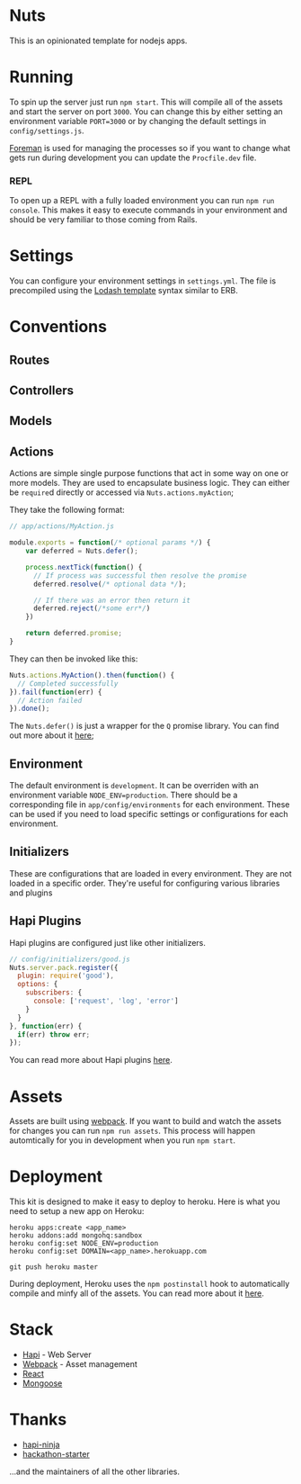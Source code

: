 # Nuts

This is an opinionated template for nodejs apps.

# Running

To spin up the server just run `npm start`. This will compile all of the assets and start the server on port `3000`. You can change this by either setting an environment variable `PORT=3000` or by changing the default settings in `config/settings.js`.

[Foreman](https://github.com/strongloop/node-foreman) is used for managing the processes so if you want to change what gets run during development you can update the `Procfile.dev` file.

### REPL

To open up a REPL with a fully loaded environment you can run `npm run console`. This makes it easy to execute commands in your environment and should be very familiar to those coming from Rails.

# Settings

You can configure your environment settings in `settings.yml`. The file is precompiled using the [Lodash template](https://lodash.com/docs#template) syntax similar to ERB.

# Conventions

## Routes

## Controllers

## Models

## Actions

Actions are simple single purpose functions that act in some way on one or more models. They are used to encapsulate business logic. They can either be `require`d directly or accessed via `Nuts.actions.myAction`;

They take the following format:

```javascript
// app/actions/MyAction.js

module.exports = function(/* optional params */) {
    var deferred = Nuts.defer();

    process.nextTick(function() {
      // If process was successful then resolve the promise
      deferred.resolve(/* optional data */);

      // If there was an error then return it
      deferred.reject(/*some err*/)
    })

    return deferred.promise;
}
```

They can then be invoked like this:

```javascript
Nuts.actions.MyAction().then(function() {
  // Completed successfully
}).fail(function(err) {
  // Action failed
}).done();
```

The `Nuts.defer()` is just a wrapper for the `Q` promise library. You can find out more about it [here](https://github.com/kriskowal/q);

## Environment

The default environment is `development`. It can be overriden with an environment variable `NODE_ENV=production`. There should be a corresponding file in `app/config/environments` for each environment. These can be used if you need to load specific settings or configurations for each environment.

## Initializers

These are configurations that are loaded in every environment. They are not loaded in a specific order. They're useful for configuring various libraries and plugins

## Hapi Plugins
Hapi plugins are configured just like other initializers.

```javascript
// config/initializers/good.js
Nuts.server.pack.register({
  plugin: require('good'),
  options: {
    subscribers: {
      console: ['request', 'log', 'error']
    }
  }
}, function(err) {
  if(err) throw err;
});

```

You can read more about Hapi plugins [here](http://hapijs.com/tutorials/plugins).

# Assets

Assets are built using [webpack](http://webpack.github.io/). If you want to build and watch the assets for changes you can run `npm run assets`. This process will happen automtically for you in development when you run `npm start`.


# Deployment

This kit is designed to make it easy to deploy to heroku. Here is what you need to setup a new app on Heroku:

```
heroku apps:create <app_name>
heroku addons:add mongohq:sandbox
heroku config:set NODE_ENV=production
heroku config:set DOMAIN=<app_name>.herokuapp.com

git push heroku master
```

During deployment, Heroku uses the `npm postinstall` hook to automatically compile and minfy all of the assets. You can read more about it [here](https://devcenter.heroku.com/articles/nodejs-support#customizing-the-build-process).


# Stack

- [Hapi](http://hapijs.com/) - Web Server
- [Webpack](http://webpack.github.io/) - Asset management
- [React](http://facebook.github.io/react/)
- [Mongoose](http://mongoosejs.com/)


# Thanks

- [hapi-ninja](https://github.com/poeticninja/hapi-ninja)
- [hackathon-starter](https://github.com/sahat/hackathon-starter)

...and the maintainers of all the other libraries.
